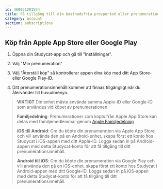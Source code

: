 ```yaml
---
id: 360051281554
title: Få tillgång till din kostnadsfria provperiod eller prenumeration
category: account
section: subscriptions
---
```



## Köp från Apple App Store eller Google Play

1. Öppna din Studycat-app och gå till "Inställningar".

2. Välj "Min prenumeration"

3. Välj "Återställ köp" så kontrollerar appen dina köp med ditt App Store- eller Google Play-ID.

4. Ditt prenumerationsinnehåll kommer att finnas tillgängligt när du återvänder till huvudmenyn.


> **VIKTIGT** 
Din enhet måste använda samma Apple-ID eller Google-ID som användes vid köpet av prenumerationen.
>
> **Familjedelning**: Prenumerationer som köpts från Apple App Store kan delas med familjemedlemmar genom [Apple Familjedelning](https://www.apple.com/family-sharing/)
>
> **iOS till Android**: Om du köpte din prenumeration via Apple App Store och vill använda den på en Android-enhet, skapa först ett konto hos Studycat i iOS-appen med ditt Apple-ID. Logga sedan in på Android-appen med detta Studycat-konto för att få tillgång till ditt prenumerationsinnehåll.
>
> **Android till iOS**: Om du köpte din prenumeration via Google Play och vill använda den på en iOS-enhet, skapa först ett konto hos Studycat i Android-appen med ditt Google-ID. Logga sedan in på iOS-appen med detta Studycat-konto för att få tillgång till ditt prenumerationsinnehåll.
